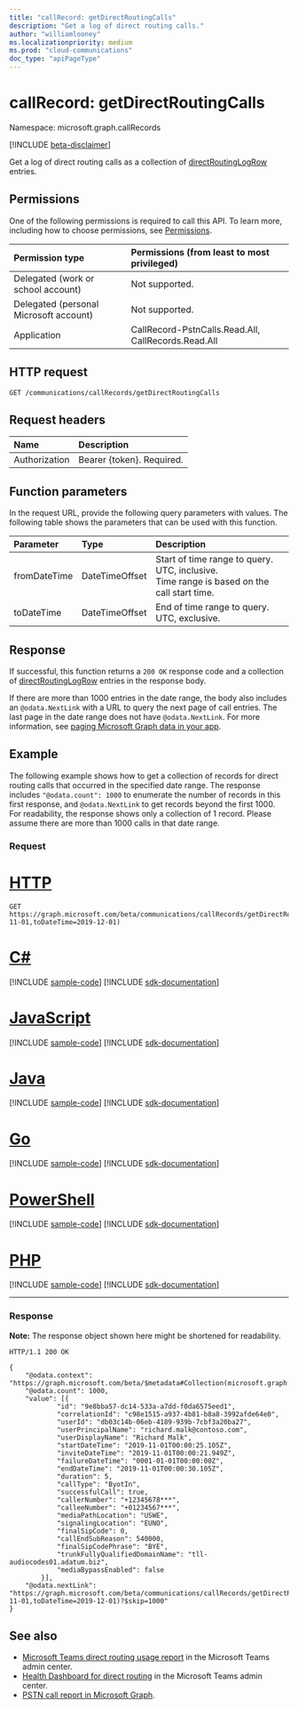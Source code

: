 ```yaml
---
title: "callRecord: getDirectRoutingCalls"
description: "Get a log of direct routing calls."
author: "williamlooney"
ms.localizationpriority: medium
ms.prod: "cloud-communications"
doc_type: "apiPageType"
---
```


# callRecord: getDirectRoutingCalls

Namespace: microsoft.graph.callRecords

[!INCLUDE [beta-disclaimer](../../includes/beta-disclaimer.md)]

Get a log of direct routing calls as a collection of [directRoutingLogRow](../resources/callrecords-directroutinglogrow.md) entries.

## Permissions

One of the following permissions is required to call this API. To learn more, including how to choose permissions, see [Permissions](/graph/permissions-reference).

|Permission type|Permissions (from least to most privileged)|
|:---------------------------------------|:--------------------------------------------|
| Delegated (work or school account)     | Not supported. |
| Delegated (personal Microsoft account) | Not supported. |
| Application                            | CallRecord-PstnCalls.Read.All, CallRecords.Read.All |

## HTTP request

<!-- {
  "blockType": "ignored"
}
-->

``` http
GET /communications/callRecords/getDirectRoutingCalls
```

## Request headers

|Name|Description|
|:---|:---|
|Authorization|Bearer {token}. Required.|

## Function parameters

In the request URL, provide the following query parameters with values.
The following table shows the parameters that can be used with this function.

|Parameter|Type|Description|
|:---|:---|:---|
|fromDateTime|DateTimeOffset|Start of time range to query. UTC, inclusive.<br/>Time range is based on the call start time.|
|toDateTime|DateTimeOffset|End of time range to query. UTC, exclusive.|

## Response

If successful, this function returns a `200 OK` response code and a collection of [directRoutingLogRow](../resources/callrecords-directroutinglogrow.md) entries in the response body.
  
If there are more than 1000 entries in the date range, the body also includes an `@odata.NextLink` with a URL to query the next page of call entries. The last page in the date range does not have `@odata.NextLink`. For more information, see [paging Microsoft Graph data in your app](/graph/paging).

## Example

The following example shows how to get a collection of records for direct routing calls that occurred in the specified date range. The response includes `"@odata.count": 1000` to enumerate the number of records in this first response, and `@odata.NextLink` to get records beyond the first 1000. For readability, the response shows only a collection of 1 record. Please assume there are more than 1000 calls in that date range.

### Request


# [HTTP](#tab/http)
<!-- {
  "blockType": "request",
  "name": "callrecord_getdirectroutingcalls"
}
-->

``` http
GET https://graph.microsoft.com/beta/communications/callRecords/getDirectRoutingCalls(fromDateTime=2019-11-01,toDateTime=2019-12-01)
```

# [C#](#tab/csharp)
[!INCLUDE [sample-code](../includes/snippets/csharp/callrecord-getdirectroutingcalls-csharp-snippets.md)]
[!INCLUDE [sdk-documentation](../includes/snippets/snippets-sdk-documentation-link.md)]

# [JavaScript](#tab/javascript)
[!INCLUDE [sample-code](../includes/snippets/javascript/callrecord-getdirectroutingcalls-javascript-snippets.md)]
[!INCLUDE [sdk-documentation](../includes/snippets/snippets-sdk-documentation-link.md)]

# [Java](#tab/java)
[!INCLUDE [sample-code](../includes/snippets/java/callrecord-getdirectroutingcalls-java-snippets.md)]
[!INCLUDE [sdk-documentation](../includes/snippets/snippets-sdk-documentation-link.md)]

# [Go](#tab/go)
[!INCLUDE [sample-code](../includes/snippets/go/callrecord-getdirectroutingcalls-go-snippets.md)]
[!INCLUDE [sdk-documentation](../includes/snippets/snippets-sdk-documentation-link.md)]

# [PowerShell](#tab/powershell)
[!INCLUDE [sample-code](../includes/snippets/powershell/callrecord-getdirectroutingcalls-powershell-snippets.md)]
[!INCLUDE [sdk-documentation](../includes/snippets/snippets-sdk-documentation-link.md)]

# [PHP](#tab/php)
[!INCLUDE [sample-code](../includes/snippets/php/callrecord-getdirectroutingcalls-php-snippets.md)]
[!INCLUDE [sdk-documentation](../includes/snippets/snippets-sdk-documentation-link.md)]

---

### Response

**Note:** The response object shown here might be shortened for readability.
<!-- {
  "blockType": "response",
  "truncated": true,
  "@odata.type": "microsoft.graph.callRecords.directRoutingLogRow",
  "isCollection": true
} 
-->

``` http
HTTP/1.1 200 OK

{
    "@odata.context": "https://graph.microsoft.com/beta/$metadata#Collection(microsoft.graph.callRecords.directRoutingLogRow)",
    "@odata.count": 1000,
    "value": [{
            "id": "9e8bba57-dc14-533a-a7dd-f0da6575eed1",
            "correlationId": "c98e1515-a937-4b81-b8a8-3992afde64e0",
            "userId": "db03c14b-06eb-4189-939b-7cbf3a20ba27",
            "userPrincipalName": "richard.malk@contoso.com",
            "userDisplayName": "Richard Malk",
            "startDateTime": "2019-11-01T00:00:25.105Z",
            "inviteDateTime": "2019-11-01T00:00:21.949Z",
            "failureDateTime": "0001-01-01T00:00:00Z",
            "endDateTime": "2019-11-01T00:00:30.105Z",
            "duration": 5,
            "callType": "ByotIn",
            "successfulCall": true,
            "callerNumber": "+12345678***",
            "calleeNumber": "+01234567***",
            "mediaPathLocation": "USWE",
            "signalingLocation": "EUNO",
            "finalSipCode": 0,
            "callEndSubReason": 540000,
            "finalSipCodePhrase": "BYE",
            "trunkFullyQualifiedDomainName": "tll-audiocodes01.adatum.biz",
            "mediaBypassEnabled": false
        }],
    "@odata.nextLink": "https://graph.microsoft.com/beta/communications/callRecords/getDirectRoutingCalls(fromDateTime=2019-11-01,toDateTime=2019-12-01)?$skip=1000"
}
```

## See also

* [Microsoft Teams direct routing usage report](/microsoftteams/teams-analytics-and-reports/pstn-usage-report#direct-routing) in the Microsoft Teams admin center.
* [Health Dashboard for direct routing](/MicrosoftTeams/direct-routing-health-dashboard) in the Microsoft Teams admin center.
* [PSTN call report in Microsoft Graph](callrecords-callrecord-getpstncalls.md).
